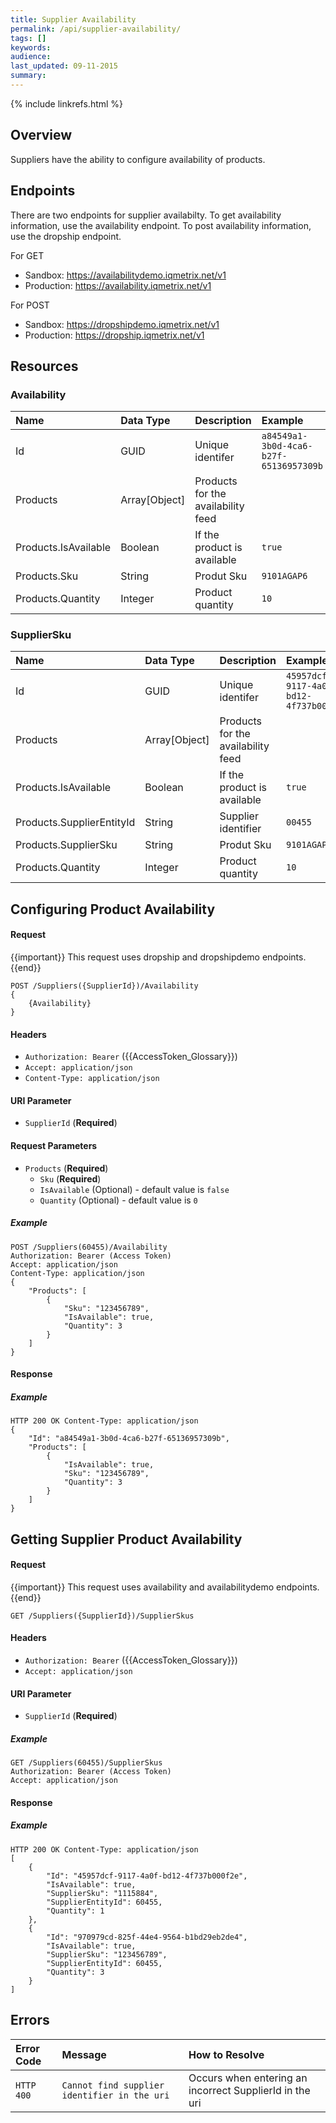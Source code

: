 ```yaml
---
title: Supplier Availability
permalink: /api/supplier-availability/
tags: []
keywords: 
audience: 
last_updated: 09-11-2015
summary: 
---
```


{% include linkrefs.html %}

## Overview

Suppliers have the ability to configure availability of products. 

## Endpoints

There are two endpoints for supplier availabilty. To get availability information, use the availability endpoint. To post availability information, use the dropship endpoint.

For GET

* Sandbox: https://availabilitydemo.iqmetrix.net/v1
* Production: https://availability.iqmetrix.net/v1

For POST

* Sandbox: https://dropshipdemo.iqmetrix.net/v1
* Production: https://dropship.iqmetrix.net/v1

## Resources

### Availability

| Name | Data Type | Description | Example |
|:-----|:---------|:------------|:--------|
| Id | GUID | Unique identifer | `a84549a1-3b0d-4ca6-b27f-65136957309b` |
| Products | Array[Object] | Products for the availability feed | |
| Products.IsAvailable | Boolean | If the product is available | `true` |
| Products.Sku | String | Produt Sku | `9101AGAP6` |
| Products.Quantity | Integer | Product quantity | `10` |


### SupplierSku

| Name | Data Type | Description | Example |
|:-----|:---------|:------------|:--------|
| Id | GUID | Unique identifer | `45957dcf-9117-4a0f-bd12-4f737b000f2e` |
| Products | Array[Object] | Products for the availability feed | |
| Products.IsAvailable | Boolean | If the product is available | `true` |
| Products.SupplierEntityId | String | Supplier identifier | `00455` |
| Products.SupplierSku | String | Produt Sku | `9101AGAP6` |
| Products.Quantity | Integer | Product quantity | `10` |

## Configuring Product Availability

#### Request

{{important}} This request uses dropship and dropshipdemo endpoints. {{end}} 

    POST /Suppliers({SupplierId})/Availability    
    {
        {Availability}
    }
    
#### Headers

* `Authorization: Bearer` ({{AccessToken_Glossary}})
* `Accept: application/json`
* `Content-Type: application/json`

#### URI Parameter

* `SupplierId` (**Required**)

#### Request Parameters

* `Products` (**Required**)
  * `Sku` (**Required**)
  * `IsAvailable` (Optional) - default value is `false`
  * `Quantity` (Optional) - default value is `0`


##### Example

    POST /Suppliers(60455)/Availability
    Authorization: Bearer (Access Token)
    Accept: application/json
    Content-Type: application/json
    {
        "Products": [
            {
                "Sku": "123456789",
                "IsAvailable": true,
                "Quantity": 3
            }
        ]
    }

#### Response

##### Example

    HTTP 200 OK Content-Type: application/json
    {
        "Id": "a84549a1-3b0d-4ca6-b27f-65136957309b",
        "Products": [
            {
                "IsAvailable": true,
                "Sku": "123456789",
                "Quantity": 3
            }
        ]
    }

## Getting Supplier Product Availability

#### Request

{{important}} This request uses availability and availabilitydemo endpoints. {{end}} 

    GET /Suppliers({SupplierId})/SupplierSkus
    
#### Headers

* `Authorization: Bearer` ({{AccessToken_Glossary}})
* `Accept: application/json`


#### URI Parameter

* `SupplierId` (**Required**)

##### Example

    GET /Suppliers(60455)/SupplierSkus
    Authorization: Bearer (Access Token)
    Accept: application/json

#### Response

##### Example

    HTTP 200 OK Content-Type: application/json
    [
        {
            "Id": "45957dcf-9117-4a0f-bd12-4f737b000f2e",
            "IsAvailable": true,
            "SupplierSku": "1115884",
            "SupplierEntityId": 60455,
            "Quantity": 1
        },
        {
            "Id": "970979cd-825f-44e4-9564-b1bd29eb2de4",
            "IsAvailable": true,
            "SupplierSku": "123456789",
            "SupplierEntityId": 60455,
            "Quantity": 3
        }
    ]


## Errors

| Error Code | Message | How to Resolve |
|:-----------|:--------|:---------------|
| `HTTP 400` | `Cannot find supplier identifier in the uri` | Occurs when entering an incorrect SupplierId in the uri |
